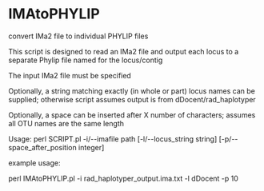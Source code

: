 # IMAtoPHYLIP
convert IMa2 file to individual PHYLIP files

This script is designed to read an IMa2 file and output each locus to a separate Phylip file named for the locus/contig

The input IMa2 file must be specified

Optionally, a string matching exactly (in whole or part) locus names can be supplied; otherwise script assumes output is from dDocent/rad_haplotyper

Optionally, a space can be inserted after X number of characters; assumes all OTU names are the same length


Usage: perl SCRIPT.pl -i/--imafile path [-l/--locus_string string] [-p/--space_after_position integer]

example usage:

perl IMAtoPHYLIP.pl -i rad_haplotyper_output.ima.txt -l dDocent -p 10
